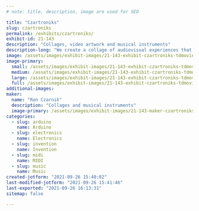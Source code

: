 ```yaml
---
# note: title, description, image are used for SEO

title: "Czartroniks"
slug: czartroniks
permalink: /exhibits/czartroniks/
exhibit-id: 21-143
description: "Collages, video artwork and musical instruments"
description-long: "We create a collage of audiovisual experiences that blur the lines and explores the relationships between man and machine"
image: /assets/images/exhibit-images/21-143-exhibit-czartroniks-tdmovieout-536-large.png
image-primary: 
  small: /assets/images/exhibit-images/21-143-exhibit-czartroniks-tdmovieout-536-small.png
  medium: /assets/images/exhibit-images/21-143-exhibit-czartroniks-tdmovieout-536-medium.png
  large: /assets/images/exhibit-images/21-143-exhibit-czartroniks-tdmovieout-536-large.png
  full: /assets/images/exhibit-images/21-143-exhibit-czartroniks-tdmovieout-536-full.png
additional-images: 
maker: 
  name: "Ron Czarnik"
  description: "Collages and musical instruments"
  image-primary: /assets/images/exhibit-images/21-143-maker-czartroniks-tdmovieout-216-medium.png
categories: 
  - slug: arduino
    name: Arduino
  - slug: electronics
    name: Electronics
  - slug: invention
    name: Invention
  - slug: midi
    name: MIDI
  - slug: music
    name: Music
created-jotform: "2021-09-26 15:40:02"
last-modified-jotform: "2021-09-26 15:41:46"
last-exported: "2021-09-26 16:13:31"
sitemap: false

---
```

